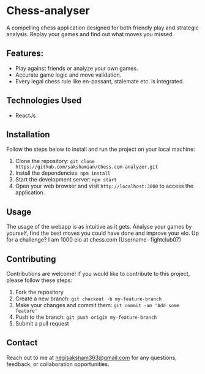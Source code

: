 # Chess-analyser
A compelling chess application designed for both friendly play and strategic analysis. Replay your games and find out what moves you missed.

## Features:

- Play against friends or analyze your own games.
- Accurate game logic and move validation.
- Every legal chess rule like en-passant, stalemate etc. is integrated.

## Technologies Used

- ReactJs

## Installation

Follow the steps below to install and run the project on your local machine:

1. Clone the repository: `git clone https://github.com/sakshamian/Chess.com-analyzer.git`
2. Install the dependencies: `npm install`
3. Start the development server: `npm start`
4. Open your web browser and visit `http://localhost:3000` to access the application.

## Usage

The usage of the webapp is as intuitive as it gets. Analyse your games by yourself, find the best moves you could have done and improve your elo. Up for a challenge? I am 1000 elo at chess.com (Username- fightclub07)

## Contributing

Contributions are welcome! If you would like to contribute to this project, please follow these steps:

1. Fork the repository
2. Create a new branch: `git checkout -b my-feature-branch`
3. Make your changes and commit them: `git commit -am 'Add some feature'`
4. Push to the branch: `git push origin my-feature-branch`
5. Submit a pull request

## Contact

Reach out to me at <negisaksham363@gmail.com> for any questions, feedback, or collaboration opportunities.

